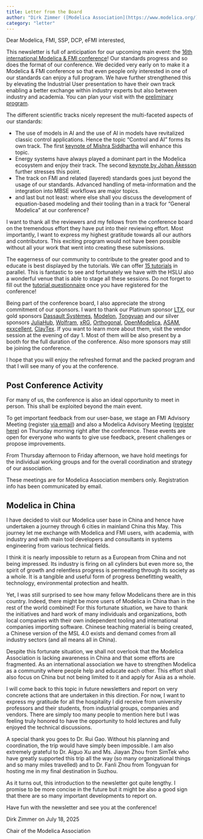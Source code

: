 ```yaml
---
title: Letter from the Board
author: "Dirk Zimmer ([Modelica Association](https://www.modelica.org/))"
category: "letter"
---
```


<still draft state>
<links to be added>



Dear Modelica, FMI, SSP, DCP, eFMI interested,

This newsletter is full of anticipation for our upcoming main event: the [16th international Modelica & FMI conference](https://modelica.org/events/modelica2025/)!
Our standards progress and so does the format of our conference. We decided very early on to make it a Modelica & FMI conference so that even people only interested in one of our standards can enjoy a full program. We have further strengthened this by elevating the Industrial User presentation to have their own track enabling a better exchange within industry experts but also between industry and academia. You can plan your visit with the [preliminary program](https://modelica.org/events/modelica2025/16thModelicaFMI_PrelProgram.pdf).



The different scientific tracks nicely represent the multi-faceted aspects of our standards: 

- The use of models in AI and the use of AI in models have revitalized classic control applications. Hence the topic “Control and AI” forms its own track. The first [keynote of Mishra Siddhartha](https://modelica.org/events/modelica2025/#keynotes) will enhance this topic.
- Energy systems have always played a dominant part in the Modelica ecosystem and enjoy their track. The second [keynote by Johan Åkesson](https://modelica.org/events/modelica2025/#keynotes) further stresses this point.
- The track on FMI and related (layered) standards goes just beyond the usage of our standards. Advanced handling of meta-information and the integration into MBSE workflows are major topics.
- and last but not least: where else shall you discuss the development of equation-based modeling and their tooling than in a track for “General Modelica” at our conference?

I want to thank all the reviewers and my fellows from the conference board on the tremendous effort they have put into their reviewing effort. Most importantly, I want to express my highest gratitude towards all our authors and contributors. This exciting program would not have been possible without all your work that went into creating these submissions. 

The eagerness of our community to contribute to the greater good and to educate is best displayed by the tutorials. We can offer [15 tutorials](https://modelica.org/events/modelica2025/Tutorial_Abstracts_16th_Modelica_and_FMI_Conference.pdf) in parallel. This is fantastic to see and fortunately we have with the HSLU also a wonderful venue that is able to stage all these sessions. Do not forget to fill out the [tutorial questionnaire](https://terminplaner6.dfn.de/en/e/d590fb98fe94c51b446157009fca9395-1294761) once you have registered for the conference!

Being part of the conference board, I also appreciate the strong commitment of our sponsors. I want to thank our Platinum sponsor [LTX](https://www.ltx.de/english.html), our gold sponsors [Dassault Systèmes](https://www.3ds.com/), [Modelon](https://modelon.com/), [Tongyuan](https://www.tongyuan.cc/)  and our silver sponsors [JuliaHub](https://juliahub.com/), [Wolfram](https://www.wolfram.com/index.en.html?source=footer), [xRG](https://xrg-simulation.de/en), [Orthogonal](https://www.orthogonal.dev/), [OpenModelica](https://openmodelica.org/), [ASAM](https://www.asam.net/),  [exxcellent](https://www.exxcellent.de/), [ClayTex](https://www.claytex.com/). If you want to learn more about them, visit the vendor session at the evening of day 1.  Most of them will be also present by a booth for the full duration of the conference. Also more sponsors may still be joining the conference.

I hope that you will enjoy the refreshed format and the packed program and that I will see many of you at the conference.

## Post Conference Activity

For many of us, the conference is also an ideal opportunity to meet in person. This shall be exploited beyond the main event.

To get important feedback from our user-base, we stage an FMI Advisory Meeting (register [via email](mailto:contact@fmi-standard.org)) and also a Modelica Advisory Meeting ([register here](https://terminplaner6.dfn.de/en/b/b8ceacb2fd2032bbbf901583f997f728-1284258)) on Thursday morning right after the conference. These events are open for everyone who wants to give use feedback, present challenges or propose improvements.

From Thursday afternoon to Friday afternoon, we have hold meetings for the individual working groups and for the overall coordination and strategy of our association.

These meetings are for Modelica Association members only. Registration info has been communicated by email.

## Modelica in China

I have decided to visit our Modelica user base in China and hence have undertaken a journey through 6 cities in mainland China this May. This journey let me exchange with Modelica and FMI users, with academia, with industry and with main tool developers and consultants in systems engineering from various technical fields.

I think it is nearly impossible to return as a European from China and not being impressed. Its industry is firing on all cylinders but even more so, the spirit of growth and relentless progress is permeating through its society as a whole. It is a tangible and useful form of progress benefitting wealth, technology, environmental protection and health.

Yet, I was still surprised to see how many fellow Modelicans there are in this country. Indeed, there might be more users of Modelica in China than in the rest of the world combined! For this fortunate situation, we have to thank the initiatives and hard work of many individuals and organizations, both local companies with their own independent tooling and international companies importing software. Chinese teaching material is being created, a Chinese version of the MSL 4.0 exists and demand comes from all industry sectors (and all means all in China).

Despite this fortunate situation, we shall not overlook that the Modelica Association is lacking awareness in China and that some efforts are fragmented. As an international association we have to strengthen Modelica as a community where people help and educate each other. This effort shall also focus on China but not being limited to it and apply for Asia as a whole.  

I will come back to this topic in future newsletters and report on very concrete actions that are undertaken in this direction. For now, I want to express my gratitude for all the hospitality I did receive from university professors and their students, from industrial groups, companies and vendors. There are simply too many people to mention here but I was feeling truly honored to have the opportunity to hold lectures and fully enjoyed the technical discussions.

A special thank you goes to Dr. Rui Gao. Without his planning and coordination, the trip would have simply been impossible. I am also extremely grateful to Dr. Aiguo Xu and Ms. Jiayan Zhou from SimTek who have greatly supported this trip all the way (so many organizational things and so many miles travelled) and to Dr. Fanli Zhou from Tongyuan for hosting me in my final destination in Suzhou.

As it turns out, this introduction to the newsletter got quite lengthy. I promise to be more concise in the future but it might be also a good sign that there are so many important developments to report on.

Have fun with the newsletter and see you at the conference!

Dirk Zimmer on July 18, 2025

Chair of the Modelica Association
